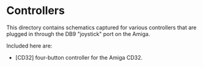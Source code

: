 # Controllers

This directory contains schematics captured for various controllers 
that are plugged in through the DB9 "joystick" port on the Amiga.

Included here are:

* [CD32] four-button controller for the Amiga CD32.

